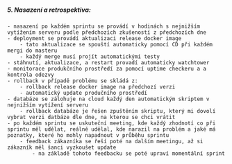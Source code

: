 ##### 5. Nasazení a retrospektiva:
    - nasazení po každém sprintu se provádí v hodinách s nejnižším vytížením serveru podle předchozích zkušeností z předchozích dne
    - deployment se provádí aktualizaci release docker image
        - tato aktualizace se spouští automaticky pomocí CD při každém mergi do masteru
        - každý merge musí projít automatickými testy
    - stáhnutí, aktualizace, a restart provadí automaticky watchtower
    - monitorace produkčního prostředí za pomocí uptime checkeru a a kontrola odezvy
    - rollback v případě problému se skládá z:
        - rollback release docker image na předchozí verzi
        - automatický update produčního prostředí
    - databáze se zálohuje na cloud každý den automatickým skriptem v nejnižším vytížení serveru
        - rollback databáze je řešen zpuštěním skriptu, který mi dovolí vybrat verzi datbáze dle dne, na kterou se chci vrátit
    - po každém sprintu se uskuteční meeting, kde každý zhodnotí co při sprintu měl udělat, reálně udělal, kde narazil na problém a jaké má poznatky, které ho mohly napadnout v průběhu sprintu
        - feedback zákazníka se řeší poté na dalším meetingu, až si zákazník měl šanci vyzkoušet update
            - na základě tohoto feedbacku se poté upraví momentální sprint
